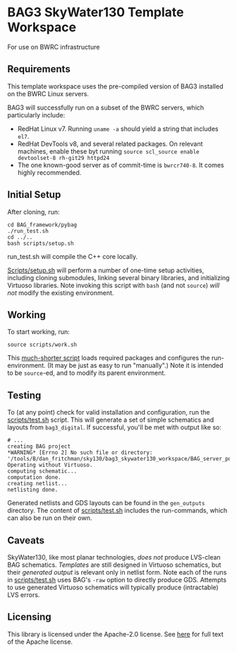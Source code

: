# BAG3 SkyWater130 Template Workspace 

For use on BWRC infrastructure 


## Requirements 

This template workspace uses the pre-compiled version of BAG3 installed on the BWRC Linux servers. 

BAG3 will successfully run on a subset of the BWRC servers, which particularly include: 

* RedHat Linux v7. Running `uname -a` should yield a string that includes `el7`. 
* RedHat DevTools v8, and several related packages. On relevant machines, enable these byt running `source scl_source enable devtoolset-8 rh-git29 httpd24`
* The one known-good server as of commit-time is `bwrcr740-8`. It comes highly recommended. 


## Initial Setup 

After cloning, run: 

```
cd BAG_framework/pybag
./run_test.sh
cd ../..
bash scripts/setup.sh
```
run_test.sh will compile the C++ core locally. 

[Scripts/setup.sh](scripts/setup.sh) will perform a number of one-time setup activities, including cloning submodules, linking several binary libraries, 
and initializing Virtuoso libraries. Note invoking this script with `bash` (and not `source`) *will not* modify the existing environment. 


## Working 

To start working, run:

```
source scripts/work.sh
```

This [much-shorter script](scripts/work.sh) loads required packages and configures the run-environment. 
(It may be just as easy to run "manually".) 
Note it is intended to be `source`-ed, and to modify its parent environment. 


## Testing 

To (at any point) check for valid installation and configuration, run the [scripts/test.sh](scripts/test.sh) script. 
This will generate a set of simple schematics and layouts from `bag3_digital`. 
If successful,  you'll be met with output like so: 

```
# ... 
creating BAG project
*WARNING* [Errno 2] No such file or directory: '/tools/B/dan_fritchman/sky130/bag3_skywater130_workspace/BAG_server_port.txt'.  Operating without Virtuoso.
computing schematic...
computation done.
creating netlist...
netlisting done.
```

Generated netlists and GDS layouts can be found in the `gen_outputs` directory. 
The content of [scripts/test.sh](scripts/test.sh) includes the run-commands, which can also be run on their own. 


## Caveats 

SkyWater130, like most planar technologies, *does not* produce LVS-clean BAG schematics. 
*Templates* are still designed in Virtuoso schematics, but their *generated output* is relevant only in netlist form. 
Note each of the runs in [scripts/test.sh](scripts/test.sh) uses BAG's `-raw` option to directly produce GDS. 
Attempts to use generated Virtuoso schematics will typically produce (intractable) LVS errors. 


## Licensing

This library is licensed under the Apache-2.0 license.  See [here](LICENSE) for full text of the
Apache license.


